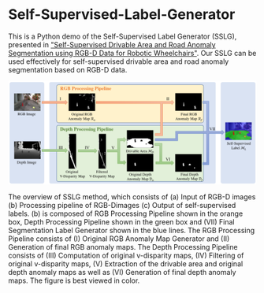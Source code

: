 # Self-Supervised-Label-Generator
This is a Python demo of the Self-Supervised Label Generator (SSLG), presented in ["Self-Supervised Drivable Area and Road Anomaly Segmentation using RGB-D Data for Robotic Wheelchairs"](https://arxiv.org/abs/2007.05950). Our SSLG can be used effectively for self-supervised drivable area and road anomaly segmentation based on RGB-D data.


![Self-supervised Label Generator](https://github.com/ntkhoa95/Self-Supervised-Label-Generator/blob/main/datasets/SSLG.png?raw=true)

The overview of SSLG method, which consists of
(a) Input of RGB-D images
(b) Processing pipeline of RGB-Dimages
(c) Output of self-supervised labels. 
(b) is composed of RGB Processing Pipeline shown in the orange box, Depth Processing Pipeline shown in the green box and (VII) Final Segmentation Label Generator shown in the blue lines. The RGB Processing Pipeline consists of (I) Original RGB Anomaly Map Generator and (II) Generation of final RGB anomaly maps. The Depth Processing Pipeline consists of (III) Computation of original v-disparity maps, (IV) Filtering of original v-disparity maps, (V) Extraction of the drivable area and original depth anomaly maps as well as (VI) Generation of final depth anomaly maps. The figure is best viewed in color.
